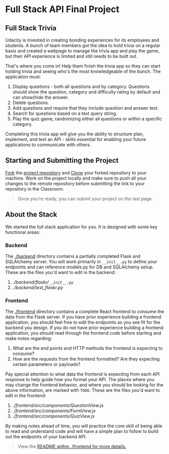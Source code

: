 # Full Stack API Final Project

## Full Stack Trivia

Udacity is invested in creating bonding experiences for its employees and
students. A bunch of team members got the idea to hold trivia on a regular
basis and created a webpage to manage the trivia app and play the game, but
their API experience is limited and still needs to be built out.

That's where you come in! Help them finish the trivia app so they can start
holding trivia and seeing who's the most knowledgeable of the bunch. The
application must:

1. Display questions - both all questions and by category. Questions should
   show the question, category and difficulty rating by default and can
   show/hide the answer.
2. Delete questions.
3. Add questions and require that they include question and answer text.
4. Search for questions based on a text query string.
5. Play the quiz game, randomizing either all questions or within a specific
   category.

Completing this trivia app will give you the ability to structure plan,
implement, and test an API - skills essential for enabling your future
applications to communicate with others.

## Starting and Submitting the Project

[Fork](https://help.github.com/en/articles/fork-a-repo)
the [project repository](https://github.com/udacity/FSND/blob/master/projects/02_trivia_api/starter)
and [Clone](https://help.github.com/en/articles/cloning-a-repository) your
forked repository to your machine. Work on the project locally and make sure to
push all your changes to the remote repository before submitting the link to
your repository in the Classroom.
> Once you're ready, you can submit your project on the last page.

## About the Stack

We started the full stack application for you. It is designed with some key
functional areas:

### Backend

The [./backend](https://github.com/udacity/FSND/blob/master/projects/02_trivia_api/starter/backend/README.md)
directory contains a partially completed Flask and SQLAlchemy server. You will
work primarily in `__init__.py` to define your endpoints and can reference
models.py for DB and SQLAlchemy setup. These are the files you'd want to edit
in the backend:

1. *./backend/flaskr/`__init__.py`*
2. *./backend/test_flaskr.py*

### Frontend

The [./frontend](https://github.com/udacity/FSND/blob/master/projects/02_trivia_api/starter/frontend/README.md)
directory contains a complete React frontend to consume the data from the Flask
server. If you have prior experience building a frontend application, you
should feel free to edit the endpoints as you see fit for the backend you
design. If you do not have prior experience building a frontend application,
you should read through the frontend code before starting and make notes
regarding:

1. What are the end points and HTTP methods the frontend is expecting to
   consume?
2. How are the requests from the frontend formatted? Are they expecting certain
   parameters or payloads?

Pay special attention to what data the frontend is expecting from each API
response to help guide how you format your API. The places where you may change
the frontend behavior, and where you should be looking for the above
information, are marked with `TODO`. These are the files you'd want to edit in
the frontend:

1. *./frontend/src/components/QuestionView.js*
2. *./frontend/src/components/FormView.js*
3. *./frontend/src/components/QuizView.js*

By making notes ahead of time, you will practice the core skill of being able
to read and understand code and will have a simple plan to follow to build out
the endpoints of your backend API.



> View the [README within ./frontend for more details.](./frontend/README.md)

